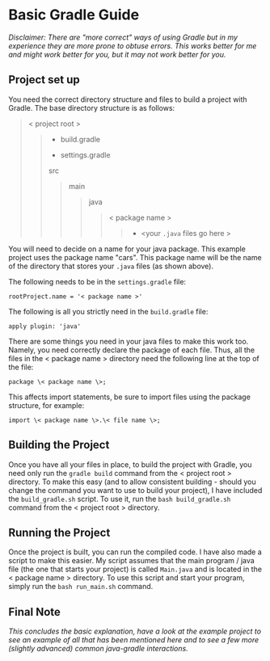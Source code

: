 # Basic Gradle Guide
*Disclaimer: There are "more correct" ways of using Gradle but in my experience they are more prone to obtuse errors.
This works better for me and might work better for you, but it may not work better for you.*

## Project set up

You need the correct directory structure and files to build a project with Gradle.
The base directory structure is as follows:

> \< project root \>
> > * build.gradle
> >
> > * settings.gradle
> >
> > src
> > > main
> > > > java
> > > > > \< package name \>
> > > > > > * \<your `.java` files go here \>

You will need to decide on a name for your java package.
This example project uses the package name "cars".
This package name will be the name of the directory that stores your `.java` files (as shown above).

The following needs to be in the `settings.gradle` file:

	rootProject.name = '< package name >'

The following is all you strictly need in the `build.gradle` file:

	apply plugin: 'java'

There are some things you need in your java files to make this work too.
Namely, you need correctly declare the package of each file.
Thus, all the files in the \< package name \> directory need the following line at the top of the file:

	package \< package name \>;

This affects import statements, be sure to import files using the package structure, for example:

	import \< package name \>.\< file name \>;

## Building the Project

Once you have all your files in place, to build the project with Gradle, you need only run the `gradle build` command from the \< project root \> directory.
To make this easy (and to allow consistent building - should you change the command you want to use to build your project), I have included the `build_gradle.sh` script.
To use it, run the `bash build_gradle.sh` command from the \< project root \> directory.

## Running the Project

Once the project is built, you can run the compiled code.
I have also made a script to make this easier.
My script assumes that the main program / java file (the one that starts your project) is called `Main.java` and is located in the \< package name \> directory.
To use this script and start your program, simply run the `bash run_main.sh` command.

## Final Note

*This concludes the basic explanation, have a look at the example project to see an example of all that has been mentioned here and to see a few more (slightly advanced) common java-gradle interactions.*
